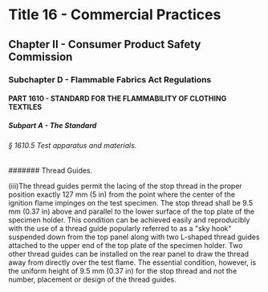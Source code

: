 
# Title 16 - Commercial Practices
## Chapter II - Consumer Product Safety Commission
### Subchapter D - Flammable Fabrics Act Regulations
#### PART 1610 - STANDARD FOR THE FLAMMABILITY OF CLOTHING TEXTILES
##### Subpart A - The Standard
###### § 1610.5 Test apparatus and materials.
####### Thread Guides.

(iii)The thread guides permit the lacing of the stop thread in the proper position exactly 127 mm (5 in) from the point where the center of the ignition flame impinges on the test specimen. The stop thread shall be 9.5 mm (0.37 in) above and parallel to the lower surface of the top plate of the specimen holder. This condition can be achieved easily and reproducibly with the use of a thread guide popularly referred to as a "sky hook" suspended down from the top panel along with two L-shaped thread guides attached to the upper end of the top plate of the specimen holder. Two other thread guides can be installed on the rear panel to draw the thread away from directly over the test flame. The essential condition, however, is the uniform height of 9.5 mm (0.37 in) for the stop thread and not the number, placement or design of the thread guides.
